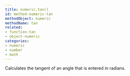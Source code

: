 ```yaml
---
title: numeric.tan()
id: method-numeric-tan
methodObject: numeric
methodName: tan
related:
- function-tan
- object-numeric
categories:
- numeric
- number
- math
---
```


Calculates the tangent of an angle that is entered in radians.
